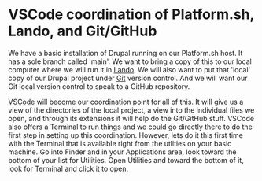 
# VSCode coordination of Platform.sh, Lando, and Git/GitHub

We have a basic installation of Drupal running on our Platform.sh host.  It has a sole branch called 'main'.   We want to bring a copy of this to our local computer where we will run it in [Lando](../book/lando.md).  We will also want to put that 'local' copy of our Drupal project under [Git](../book/gitbasics.md) version control.  And we will want our Git local version control to speak to a GitHub repository.

[VSCode](../book/ide.md) will become our coordination point for all of this.  It will give us a view of the directories of the local project, a view into the individual files we open, and through its extensions it will help do the Git/GitHub stuff.  VSCode also offers a Terminal to run things and we could go directly there to do the first step in setting up this coordination.  However, lets do it this first time with the Terminal that is available right from the utlities on your basic machine.  Go into Finder and in your Applications area, look toward the bottom of your list for Utilities.  Open Utilities and toward the bottom of it, look for Terminal and click it to open.

